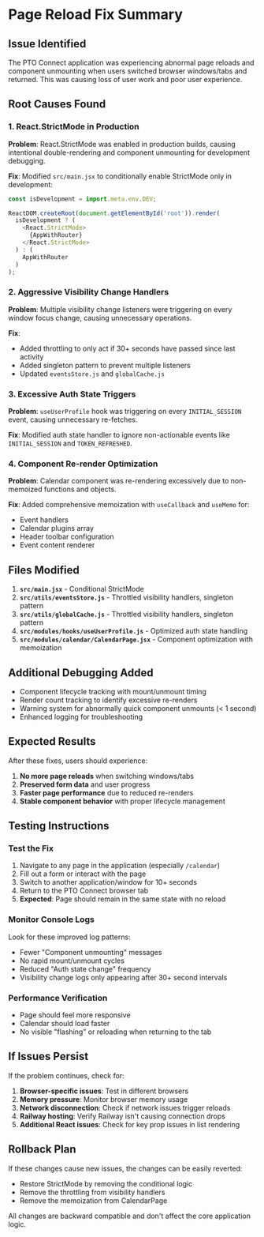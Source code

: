 # Page Reload Fix Summary

## Issue Identified
The PTO Connect application was experiencing abnormal page reloads and component unmounting when users switched browser windows/tabs and returned. This was causing loss of user work and poor user experience.

## Root Causes Found

### 1. React.StrictMode in Production
**Problem**: React.StrictMode was enabled in production builds, causing intentional double-rendering and component unmounting for development debugging.

**Fix**: Modified `src/main.jsx` to conditionally enable StrictMode only in development:
```javascript
const isDevelopment = import.meta.env.DEV;

ReactDOM.createRoot(document.getElementById('root')).render(
  isDevelopment ? (
    <React.StrictMode>
      {AppWithRouter}
    </React.StrictMode>
  ) : (
    AppWithRouter
  )
);
```

### 2. Aggressive Visibility Change Handlers
**Problem**: Multiple visibility change listeners were triggering on every window focus change, causing unnecessary operations.

**Fix**: 
- Added throttling to only act if 30+ seconds have passed since last activity
- Added singleton pattern to prevent multiple listeners
- Updated `eventsStore.js` and `globalCache.js`

### 3. Excessive Auth State Triggers
**Problem**: `useUserProfile` hook was triggering on every `INITIAL_SESSION` event, causing unnecessary re-fetches.

**Fix**: Modified auth state handler to ignore non-actionable events like `INITIAL_SESSION` and `TOKEN_REFRESHED`.

### 4. Component Re-render Optimization
**Problem**: Calendar component was re-rendering excessively due to non-memoized functions and objects.

**Fix**: Added comprehensive memoization with `useCallback` and `useMemo` for:
- Event handlers
- Calendar plugins array
- Header toolbar configuration
- Event content renderer

## Files Modified

1. **`src/main.jsx`** - Conditional StrictMode
2. **`src/utils/eventsStore.js`** - Throttled visibility handlers, singleton pattern
3. **`src/utils/globalCache.js`** - Throttled visibility handlers, singleton pattern  
4. **`src/modules/hooks/useUserProfile.js`** - Optimized auth state handling
5. **`src/modules/calendar/CalendarPage.jsx`** - Component optimization with memoization

## Additional Debugging Added

- Component lifecycle tracking with mount/unmount timing
- Render count tracking to identify excessive re-renders
- Warning system for abnormally quick component unmounts (< 1 second)
- Enhanced logging for troubleshooting

## Expected Results

After these fixes, users should experience:

1. **No more page reloads** when switching windows/tabs
2. **Preserved form data** and user progress
3. **Faster page performance** due to reduced re-renders
4. **Stable component behavior** with proper lifecycle management

## Testing Instructions

### Test the Fix
1. Navigate to any page in the application (especially `/calendar`)
2. Fill out a form or interact with the page
3. Switch to another application/window for 10+ seconds
4. Return to the PTO Connect browser tab
5. **Expected**: Page should remain in the same state with no reload

### Monitor Console Logs
Look for these improved log patterns:
- Fewer "Component unmounting" messages
- No rapid mount/unmount cycles
- Reduced "Auth state change" frequency
- Visibility change logs only appearing after 30+ second intervals

### Performance Verification
- Page should feel more responsive
- Calendar should load faster
- No visible "flashing" or reloading when returning to the tab

## If Issues Persist

If the problem continues, check for:

1. **Browser-specific issues**: Test in different browsers
2. **Memory pressure**: Monitor browser memory usage
3. **Network disconnection**: Check if network issues trigger reloads
4. **Railway hosting**: Verify Railway isn't causing connection drops
5. **Additional React issues**: Check for key prop issues in list rendering

## Rollback Plan

If these changes cause new issues, the changes can be easily reverted:
- Restore StrictMode by removing the conditional logic
- Remove the throttling from visibility handlers
- Remove the memoization from CalendarPage

All changes are backward compatible and don't affect the core application logic. 